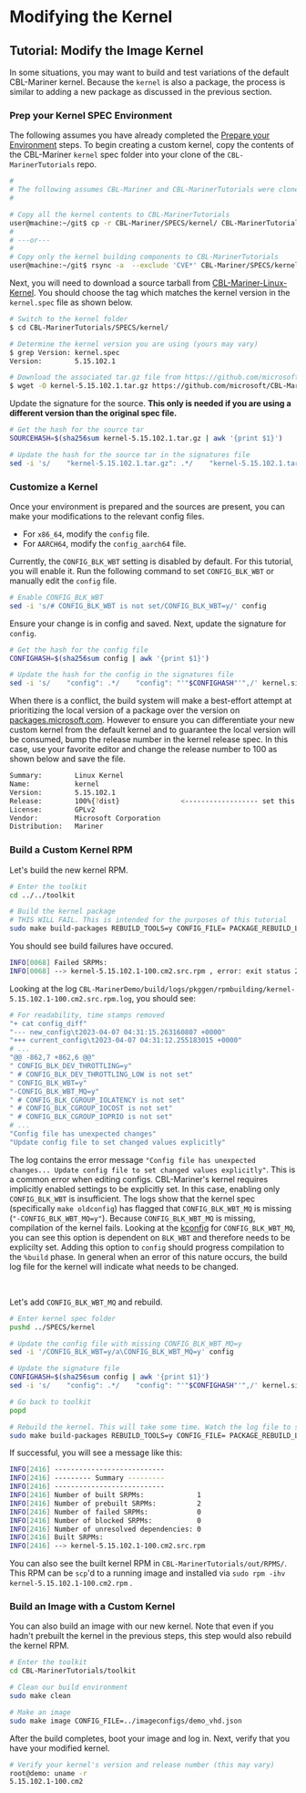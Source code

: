 # Modifying the Kernel

## Tutorial: Modify the Image Kernel

In some situations, you may want to build and test variations of the default CBL-Mariner kernel.  Because the `kernel` is also a package, the process is similar to adding a new package as discussed in the previous section.  

### Prep your Kernel SPEC Environment
The following assumes you have already completed the [Prepare your Environment](docs/getting_started/prepare_environment.md) steps. To begin creating a custom kernel, copy the contents of the CBL-Mariner `kernel` spec folder into your clone of the `CBL-MarinerTutorials` repo.

```bash
#
# The following assumes CBL-Mariner and CBL-MarinerTutorials were cloned under a folder named `git`
#

# Copy all the kernel contents to CBL-MarinerTutorials
user@machine:~/git$ cp -r CBL-Mariner/SPECS/kernel/ CBL-MarinerTutorials/SPECS/kernel/
#
# ---or---
#
# Copy only the kernel building components to CBL-MarinerTutorials
user@machine:~/git$ rsync -a  --exclude 'CVE*' CBL-Mariner/SPECS/kernel CBL-MarinerTutorials/SPECS/ 
```

Next, you will need to download a source tarball from [CBL-Mariner-Linux-Kernel](https://github.com/microsoft/CBL-Mariner-Linux-Kernel). You should choose the tag which matches the kernel version in the `kernel.spec` file as shown below.

```bash
# Switch to the kernel folder
$ cd CBL-MarinerTutorials/SPECS/kernel/ 

# Determine the kernel version you are using (yours may vary)
$ grep Version: kernel.spec
Version:        5.15.102.1

# Download the associated tar.gz file from https://github.com/microsoft/CBL-Mariner-Linux-Kernel. Be sure to substitute your Mariner version and kernel version numbers.
$ wget -O kernel-5.15.102.1.tar.gz https://github.com/microsoft/CBL-Mariner-Linux-Kernel/archive/refs/tags/rolling-lts/mariner-2/5.15.102.1.tar.gz
```

Update the signature for the source. **This only is needed if you are using a different version than the original spec file.**

```bash
# Get the hash for the source tar
SOURCEHASH=$(sha256sum kernel-5.15.102.1.tar.gz | awk '{print $1}')

# Update the hash for the source tar in the signatures file
sed -i 's/    "kernel-5.15.102.1.tar.gz": .*/    "kernel-5.15.102.1.tar.gz": "'"$SOURCEHASH"'"/' kernel.signatures.json
```

### Customize a Kernel

Once your environment is prepared and the sources are present, you can make your modifications to the relevant config files.  
* For `x86_64`, modify the `config` file.  
* For `AARCH64`, modify the `config_aarch64` file.  

Currently, the `CONFIG_BLK_WBT` setting is disabled by default. For this tutorial, you will enable it. Run the following command to set `CONFIG_BLK_WBT` or manually edit the `config` file. 

```bash
# Enable CONFIG_BLK_WBT
sed -i 's/# CONFIG_BLK_WBT is not set/CONFIG_BLK_WBT=y/' config
```

Ensure your change is in config and saved. Next, update the signature for `config`.

```bash
# Get the hash for the config file
CONFIGHASH=$(sha256sum config | awk '{print $1}')

# Update the hash for the config in the signatures file
sed -i 's/    "config": .*/    "config": "'"$CONFIGHASH"'",/' kernel.signatures.json
```

When there is a conflict, the build system will make a best-effort attempt at prioritizing the local version of a package over the version on [packages.microsoft.com](http://packages.microsoft.com/).  However to ensure you can differentiate your new custom kernel from the default kernel and to guarantee the local version will be consumed, bump the release number in the kernel release spec. In this case, use your favorite editor and change the release number to 100 as shown below and save the file.

```bash
Summary:        Linux Kernel
Name:           kernel
Version:        5.15.102.1
Release:        100%{?dist}               <------------------ set this value to 100 (for example)
License:        GPLv2
Vendor:         Microsoft Corporation
Distribution:   Mariner
```

### Build a Custom Kernel RPM
Let's build the new kernel RPM.

```bash
# Enter the toolkit
cd ../../toolkit

# Build the kernel package
# THIS WILL FAIL. This is intended for the purposes of this tutorial
sudo make build-packages REBUILD_TOOLS=y CONFIG_FILE= PACKAGE_REBUILD_LIST="kernel"
```

You should see build failures have occured.

```bash
INFO[0068] Failed SRPMs:                                
INFO[0068] --> kernel-5.15.102.1-100.cm2.src.rpm , error: exit status 2, for details see: /home/user/repos/CBL-MarinerDemo/build/logs/pkggen/rpmbuilding/kernel-5.15.102.1-100.cm2.src.rpm.log 
```

Looking at the log `CBL-MarinerDemo/build/logs/pkggen/rpmbuilding/kernel-5.15.102.1-100.cm2.src.rpm.log`, you should see:

```bash
# For readability, time stamps removed
"+ cat config_diff"
"--- new_config\t2023-04-07 04:31:15.263160807 +0000"
"+++ current_config\t2023-04-07 04:31:12.255183015 +0000"
# ...
"@@ -862,7 +862,6 @@"
" CONFIG_BLK_DEV_THROTTLING=y"
" # CONFIG_BLK_DEV_THROTTLING_LOW is not set"
" CONFIG_BLK_WBT=y"
"-CONFIG_BLK_WBT_MQ=y"
" # CONFIG_BLK_CGROUP_IOLATENCY is not set"
" # CONFIG_BLK_CGROUP_IOCOST is not set"
" # CONFIG_BLK_CGROUP_IOPRIO is not set"
# ...
"Config file has unexpected changes"
"Update config file to set changed values explicitly"
```

The log contains the error message `"Config file has unexpected changes... Update config file to set changed values explicitly"`. This is a common error when editing configs. CBL-Mariner's kernel requires implicitly enabled settings to be explicitly set. In this case, enabling only `CONFIG_BLK_WBT` is insufficient. The logs show that the kernel spec (specifically `make oldconfig`) has flagged that `CONFIG_BLK_WBT_MQ` is missing (`"-CONFIG_BLK_WBT_MQ=y"`). Because `CONFIG_BLK_WBT_MQ` is missing, compilation of the kernel fails. Looking at the [kconfig](https://github.com/microsoft/CBL-Mariner-Linux-Kernel/blob/rolling-lts/mariner-2/5.15.102.1/block/Kconfig#L106) for `CONFIG_BLK_WBT_MQ`, you can see this option is dependent on `BLK_WBT` and therefore needs to be explicilty set. Adding this option to `config` should progress compilation to the `%build` phase. In general when an error of this nature occurs, the build log file for the kernel will indicate what needs to be changed.

</br>

Let's add `CONFIG_BLK_WBT_MQ` and rebuild.

```bash
# Enter kernel spec folder
pushd ../SPECS/kernel

# Update the config file with missing CONFIG_BLK_WBT_MQ=y
sed -i '/CONFIG_BLK_WBT=y/a\CONFIG_BLK_WBT_MQ=y' config

# Update the signature file
CONFIGHASH=$(sha256sum config | awk '{print $1}')
sed -i 's/    "config": .*/    "config": "'"$CONFIGHASH"'",/' kernel.signatures.json

# Go back to toolkit
popd

# Rebuild the kernel. This will take some time. Watch the log file to see if it reaches the %build phase
sudo make build-packages REBUILD_TOOLS=y CONFIG_FILE= PACKAGE_REBUILD_LIST="kernel"
```

If successful, you will see a message like this:

```bash
INFO[2416] ---------------------------                  
INFO[2416] --------- Summary ---------                  
INFO[2416] ---------------------------                  
INFO[2416] Number of built SRPMs:             1         
INFO[2416] Number of prebuilt SRPMs:          2         
INFO[2416] Number of failed SRPMs:            0         
INFO[2416] Number of blocked SRPMs:           0         
INFO[2416] Number of unresolved dependencies: 0         
INFO[2416] Built SRPMs:                                 
INFO[2416] --> kernel-5.15.102.1-100.cm2.src.rpm   
```

You can also see the built kernel RPM in `CBL-MarinerTutorials/out/RPMS/`. This RPM can be `scp`'d to a running image and installed via `sudo rpm -ihv kernel-5.15.102.1-100.cm2.rpm` .

### Build an Image with a Custom Kernel

You can also build an image with our new kernel. Note that even if you hadn't prebuilt the kernel in the previous steps, this step would also rebuild the kernel RPM.

```bash
# Enter the toolkit
cd CBL-MarinerTutorials/toolkit

# Clean our build environment
sudo make clean

# Make an image
sudo make image CONFIG_FILE=../imageconfigs/demo_vhd.json
```

After the build completes, boot your image and log in.  Next, verify that you have your modified kernel.
```bash
# Verify your kernel's version and release number (this may vary)
root@demo: uname -r
5.15.102.1-100.cm2
```
